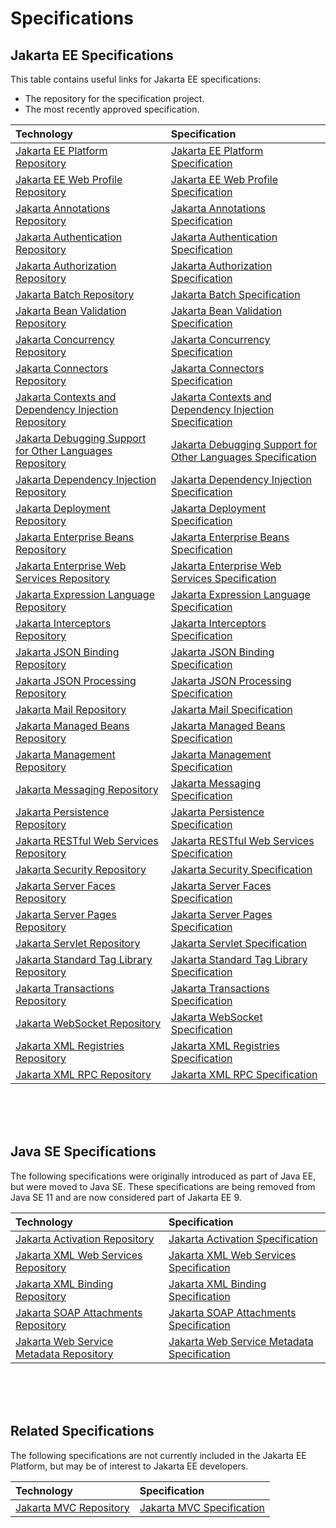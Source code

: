 # Specifications

## Jakarta EE Specifications

This table contains useful links for Jakarta EE specifications:

* The repository for the specification project.
* The most recently approved specification.

| Technology | Specification | 
|:-----------|:--------------|
| [Jakarta EE Platform Repository](https://github.com/eclipse-ee4j/jakartaee-platform) | [Jakarta EE Platform Specification](https://jakarta.ee/specifications/platform/) |
| [Jakarta EE Web Profile Repository](https://github.com/eclipse-ee4j/jakartaee-platform) | [Jakarta EE Web Profile Specification](https://jakarta.ee/specifications/webprofile/) | 
| [Jakarta Annotations Repository](https://github.com/eclipse-ee4j/common-annotations-api) | [Jakarta Annotations Specification](https://jakarta.ee/specifications/annotations/) | 
| [Jakarta Authentication Repository](https://github.com/eclipse-ee4j/jaspic) | [Jakarta Authentication Specification](https://jakarta.ee/specifications/authentication/) | 
| [Jakarta Authorization Repository](https://github.com/eclipse-ee4j/jacc) | [Jakarta Authorization Specification](https://jakarta.ee/specifications/authorization/) | 
| [Jakarta Batch Repository](https://github.com/eclipse-ee4j/batch-api) | [Jakarta Batch Specification](https://jakarta.ee/specifications/batch/) |
| [Jakarta Bean Validation Repository](https://github.com/eclipse-ee4j/beanvalidation-spec) | [Jakarta Bean Validation Specification](https://jakarta.ee/specifications/bean-validation/) |
| [Jakarta Concurrency Repository](https://github.com/eclipse-ee4j/concurrency-api) | [Jakarta Concurrency Specification](https://jakarta.ee/specifications/concurrency/) | 
| [Jakarta Connectors Repository](https://github.com/eclipse-ee4j/jca-api) | [Jakarta Connectors Specification](https://jakarta.ee/specifications/connectors/) | 
| [Jakarta Contexts and Dependency Injection Repository](https://github.com/eclipse-ee4j/cdi) | [Jakarta Contexts and Dependency Injection Specification](https://jakarta.ee/specifications/cdi/) |
| [Jakarta Debugging Support for Other Languages Repository](https://github.com/eclipse-ee4j/jsp-api) | [Jakarta Debugging Support for Other Languages Specification](https://jakarta.ee/specifications/debugging/) | 
| [Jakarta Dependency Injection Repository](https://github.com/eclipse-ee4j/cdi) | [Jakarta Dependency Injection Specification](https://jakarta.ee/specifications/dependency-injection/) |
| [Jakarta Deployment Repository](https://github.com/eclipse-ee4j/enterprise-deployment) | [Jakarta Deployment Specification](https://jakarta.ee/specifications/deployment/) | 
| [Jakarta Enterprise Beans Repository](https://github.com/eclipse-ee4j/ejb-api) | [Jakarta Enterprise Beans Specification](https://jakarta.ee/specifications/enterprise-beans/) | 
| [Jakarta Enterprise Web Services Repository](https://github.com/eclipse-ee4j/jax-ws-api) | [Jakarta Enterprise Web Services Specification](https://jakarta.ee/specifications/enterprise-ws/) | 
| [Jakarta Expression Language Repository](https://github.com/eclipse-ee4j/el-ri) | [Jakarta Expression Language Specification](https://jakarta.ee/specifications/expression-language/) | 
| [Jakarta Interceptors Repository](https://github.com/eclipse-ee4j/interceptor-api) | [Jakarta Interceptors Specification](https://jakarta.ee/specifications/interceptors/) | 
| [Jakarta JSON Binding Repository](https://github.com/eclipse-ee4j/jsonb-api) | [Jakarta JSON Binding Specification](https://jakarta.ee/specifications/jsonb/) | 
| [Jakarta JSON Processing Repository](https://github.com/eclipse-ee4j/jsonp) | [Jakarta JSON Processing Specification](https://jakarta.ee/specifications/jsonp/) | 
| [Jakarta Mail Repository](https://github.com/eclipse-ee4j/mail-spec) | [Jakarta Mail Specification](https://jakarta.ee/specifications/mail/) | 
| [Jakarta Managed Beans Repository](https://github.com/eclipse-ee4j/jakartaee-platform) | [Jakarta Managed Beans Specification](https://jakarta.ee/specifications/managedbeans/) | 
| [Jakarta Management Repository](https://github.com/eclipse-ee4j/management-api) | [Jakarta Management Specification](https://jakarta.ee/specifications/management/) | 
| [Jakarta Messaging Repository](https://github.com/eclipse-ee4j/jms-api) | [Jakarta Messaging Specification](https://jakarta.ee/specifications/messaging/) | 
| [Jakarta Persistence Repository](https://github.com/eclipse-ee4j/jpa-api) | [Jakarta Persistence Specification](https://jakarta.ee/specifications/persistence/) | 
| [Jakarta RESTful Web Services Repository](https://github.com/eclipse-ee4j/jaxrs-api) | [Jakarta RESTful Web Services Specification](https://jakarta.ee/specifications/restful-ws/) | 
| [Jakarta Security Repository](https://github.com/eclipse-ee4j/security-api) | [Jakarta Security Specification](https://jakarta.ee/specifications/security/) | 
| [Jakarta Server Faces Repository](https://github.com/eclipse-ee4j/faces-api) | [Jakarta Server Faces Specification](https://jakarta.ee/specifications/faces/) | 
| [Jakarta Server Pages Repository](https://github.com/eclipse-ee4j/jsp-api) | [Jakarta Server Pages Specification](https://jakarta.ee/specifications/pages/) | 
| [Jakarta Servlet Repository](https://github.com/eclipse-ee4j/servlet-api) | [Jakarta Servlet Specification](https://jakarta.ee/specifications/servlet/) | 
| [Jakarta Standard Tag Library Repository](https://github.com/eclipse-ee4j/jstl-api) | [Jakarta Standard Tag Library Specification](https://jakarta.ee/specifications/tags/) | 
| [Jakarta Transactions Repository](https://github.com/eclipse-ee4j/jta-api) | [Jakarta Transactions Specification](https://jakarta.ee/specifications/transactions/) | 
| [Jakarta WebSocket Repository](https://github.com/eclipse-ee4j/websocket-api) | [Jakarta WebSocket Specification](https://jakarta.ee/specifications/websocket/) | 
| [Jakarta XML Registries Repository](https://github.com/eclipse-ee4j/jaxr-api) | [Jakarta XML Registries Specification](https://jakarta.ee/specifications/xml-registries/) | 
| [Jakarta XML RPC Repository](https://github.com/eclipse-ee4j/jax-rpc-ri) | [Jakarta XML RPC Specification](https://jakarta.ee/specifications/xml-rpc/) | 

<br/>
<br/>
<br/>

## Java SE Specifications

The following specifications were originally introduced as part of Java EE, but were
moved to Java SE.  These specifications are being removed from Java SE 11 and are now considered 
part of Jakarta EE 9.

| Technology | Specification | 
|:-----------|:--------------|
| [Jakarta Activation Repository](https://github.com/eclipse-ee4j/jaf) | [Jakarta Activation Specification](https://jakarta.ee/specifications/activation/) | 
| [Jakarta XML Web Services Repository](https://github.com/eclipse-ee4j/jax-ws-api) | [Jakarta XML Web Services Specification](https://jakarta.ee/specifications/xml-web-services/) | 
| [Jakarta XML Binding Repository](https://github.com/eclipse-ee4j/jaxb-api) | [Jakarta XML Binding Specification](https://jakarta.ee/specifications/xml-binding/) | 
| [Jakarta SOAP Attachments Repository](https://github.com/eclipse-ee4j/saaj-api) |[Jakarta SOAP Attachments Specification](https://jakarta.ee/specifications/soap-attachments/) |
| [Jakarta Web Service Metadata Repository](https://github.com/eclipse-ee4j/jws-api) |[Jakarta Web Service Metadata Specification](https://jakarta.ee/specifications/web-services-metadata/) | 


<br/>
<br/>
<br/>

## Related Specifications

The following specifications are not currently included in the Jakarta EE Platform, but may be
of interest to Jakarta EE developers.

| Technology | Specification | 
|:-----------|:--------------|
| [Jakarta MVC Repository](https://github.com/eclipse-ee4j/mvc-api) | [Jakarta MVC Specification](https://jakarta.ee/specifications/mvc/)| 
